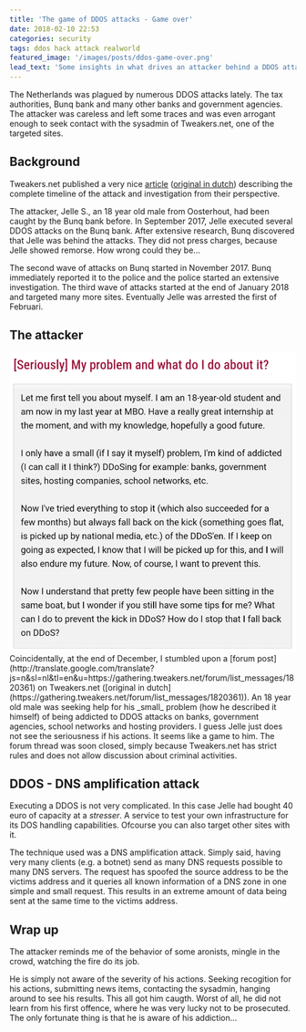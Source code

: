 ```yaml
---
title: 'The game of DDOS attacks - Game over'
date: 2018-02-10 22:53
categories: security
tags: ddos hack attack realworld
featured_image: '/images/posts/ddos-game-over.png'
lead_text: 'Some insights in what drives an attacker behind a DDOS attack.' 
---
```


The Netherlands was plagued by numerous DDOS attacks lately. The tax
authorities, Bunq bank and many other banks and government agencies.
The attacker was careless and left some traces and was even arrogant
enough to seek contact with the sysadmin of Tweakers.net, one of the
targeted sites.

## Background
Tweakers.net published a very nice
[article](http://translate.google.com/translate?js=n&sl=nl&tl=en&u=https://tweakers.net/reviews/6031/een-ddoser-betrapt-hoe-de-aanvaller-tegen-de-lamp-liep.html)
([original in dutch](https://tweakers.net/reviews/6031/een-ddoser-betrapt-hoe-de-aanvaller-tegen-de-lamp-liep.html))
describing the complete timeline of the attack and investigation from
their perspective.

The attacker, Jelle S., an 18 year old male from Oosterhout, had been
caught by the Bunq bank before. In September 2017, Jelle executed several
DDOS attacks on the Bunq bank. After extensive research, Bunq discovered
that Jelle was behind the attacks. They did not press charges, because
Jelle showed remorse. How wrong could they be... 

The second wave of attacks on Bunq started in November 2017. Bunq
immediately reported it to the police and the police started an
extensive investigation. The third wave of attacks started at the end
of January 2018 and targeted many more sites. Eventually Jelle was
arrested the first of Februari.

## The attacker
<img src="/images/posts/ddos-forum-post-en.png" alt="Forum post" class="media pull-right img-thumbnail" />
Coincidentally, at the end of December, I stumbled upon a
[forum post](http://translate.google.com/translate?js=n&sl=nl&tl=en&u=https://gathering.tweakers.net/forum/list_messages/1820361)
on Tweakers.net ([original in dutch](https://gathering.tweakers.net/forum/list_messages/1820361)).
An 18 year old male was seeking help for his _small_ problem (how he 
described it himself) of being addicted to DDOS attacks on banks,
government agencies, school networks and hosting providers. I guess
Jelle just does not see the seriousness if his actions. It seems
like a game to him. The forum thread was soon closed, simply because
Tweakers.net has strict rules and does not allow discussion about
criminal activities. 

## DDOS - DNS amplification attack
Executing a DDOS is not very complicated. In this case Jelle had bought
40 euro of capacity at a _stresser_. A service to test your own infrastructure
for its DOS handling capabilities. Ofcourse you can also target other sites
with it.

The technique used was a DNS amplification attack. Simply said, having
very many clients (e.g. a botnet) send as many DNS requests possible to
many DNS servers. The request has spoofed the source address to be the 
victims address and it queries all known information of a DNS zone in
one simple and small request. This results in an extreme amount of data
being sent at the same time to the victims address.

## Wrap up
The attacker reminds me of the behavior of some aronists, mingle in the crowd,
watching the fire do its job.

He is simply not aware of the severity of his actions. Seeking recogition
for his actions, submitting news items, contacting the sysadmin, hanging
around to see his results. This all got him caugth. Worst of all, he did
not learn from his first offence, where he was very lucky not to be
prosecuted. The only fortunate thing is that he is aware of his addiction...

